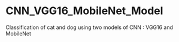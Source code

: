 # CNN_VGG16_MobileNet_Model
Classification of cat and dog using two models of CNN : VGG16 and MobileNet
